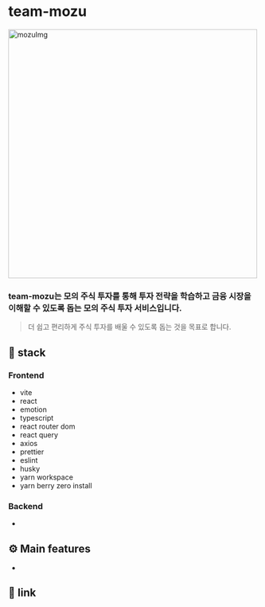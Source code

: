 # team-mozu
<img src="https://github.com/user-attachments/assets/8073ea06-b546-4ad9-9b9d-8f2bcce54860" alt="mozuImg" style="width:500px;"/>

### **team-mozu는 모의 주식 투자를 통해 투자 전략을 학습하고 금융 시장을 이해할 수 있도록 돕는 모의 주식 투자 서비스입니다.**
> 더 쉽고 편리하게 주식 투자를 배울 수 있도록 돕는 것을 목표로 합니다.

## 📖 stack
### Frontend
- vite
- react
- emotion
- typescript
- react router dom
- react query
- axios
- prettier
- eslint
- husky
- yarn workspace
- yarn berry zero install
  
### Backend
- 

## ⚙️ Main features
- 

## 🔗 link
